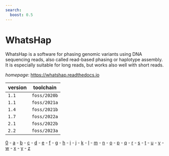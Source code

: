 ```yaml
---
search:
  boost: 0.5
---
```

# WhatsHap

WhatsHap is a software for phasing genomic variants using DNA sequencing reads, also called read-based phasing or haplotype assembly. It is especially suitable for long reads, but works also well with short reads.

*homepage*: <https://whatshap.readthedocs.io>

version | toolchain
--------|----------
``1.1`` | ``foss/2020b``
``1.1`` | ``foss/2021a``
``1.4`` | ``foss/2021b``
``1.7`` | ``foss/2022a``
``2.1`` | ``foss/2022b``
``2.2`` | ``foss/2023a``

[0](../0/index.md) - [a](../a/index.md) - [b](../b/index.md) - [c](../c/index.md) - [d](../d/index.md) - [e](../e/index.md) - [f](../f/index.md) - [g](../g/index.md) - [h](../h/index.md) - [i](../i/index.md) - [j](../j/index.md) - [k](../k/index.md) - [l](../l/index.md) - [m](../m/index.md) - [n](../n/index.md) - [o](../o/index.md) - [p](../p/index.md) - [q](../q/index.md) - [r](../r/index.md) - [s](../s/index.md) - [t](../t/index.md) - [u](../u/index.md) - [v](../v/index.md) - [w](../w/index.md) - [x](../x/index.md) - [y](../y/index.md) - [z](../z/index.md)

